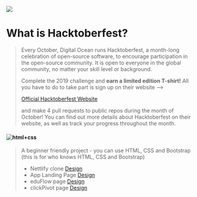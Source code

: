![](https://hacktoberfest.digitalocean.com/assets/HF19_social-744d976f227e4aff6866443abcede8c651b309ec9c7c9f7410f5944f8e1299b9.png)

# What is Hacktoberfest?

> Every October, Digital Ocean runs Hacktoberfest, a month-long celebration of open-source software, to encourage participation in the open-source community.
> It is open to everyone in the global community, no matter your skill level or background.
>
> Complete the 2019 challenge and **earn a limited edition T-shirt!** All you have to do to take part is sign up on their website -->
>
> [Official Hacktoberfest Website](https://hacktoberfest.digitalocean.com/)
>
> and make 4 pull requests to public repos during the month of October!
> You can find out more details about Hacktoberfest on their website, as well as track your progress throughout the month.

#### ![html+css](https://img.shields.io/badge/CSS-HTML%2BCSS-green)

> A beginner friendly project - you can use HTML, CSS and Bootstrap (this is for who knows HTML, CSS and Bootstrap)
>
> - Nettlify clone [Design](https://drive.google.com/file/d/10mzGU6NBe3JM5kqbKRp_wYAUavuorfy0/view?usp=sharing)
> - App Landing Page [Design](https://drive.google.com/file/d/1fzu1eoulm-LWT6b0UC7GJ-EU7LF6MAY-/view?usp=sharing)
> - eduFlow page [Design](https://drive.google.com/file/d/1GIHfz4pFdOO5h9zoW5CBG_tQQZF6y5Lp/view?usp=sharing)
> - clickPivot page [Design](https://drive.google.com/file/d/1dmBxHQ19jhcFhib0rck6QZSn6JVCpICr/view?usp=sharing)
